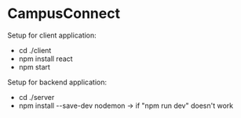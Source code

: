 # CampusConnect

Setup for client application:

- cd ./client
- npm install react
- npm start

Setup for backend application:
- cd ./server
- npm install --save-dev nodemon -> if "npm run dev" doesn't work